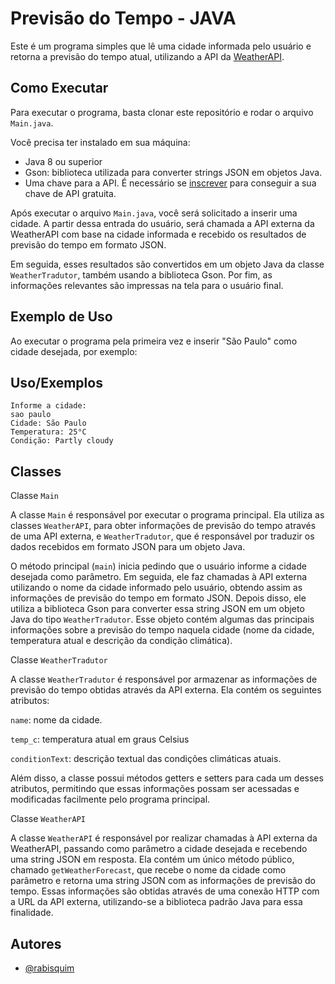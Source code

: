 
# Previsão do Tempo - JAVA

Este é um programa simples que lê uma cidade informada pelo usuário e retorna a previsão do tempo atual, utilizando a API da [WeatherAPI](https://www.weatherapi.com/).




## Como Executar
Para executar o programa, basta clonar este repositório e rodar o arquivo `Main.java`.

Você precisa ter instalado em sua máquina:

* Java 8 ou superior
* Gson: biblioteca utilizada para converter strings JSON em objetos Java.
* Uma chave para a API. É necessário se [inscrever](https://www.weatherapi.com/signup.aspx) para conseguir a sua chave de API gratuita.

Após executar o arquivo `Main.java`, você será solicitado a inserir uma cidade. A partir dessa entrada do usuário, será chamada a API externa da WeatherAPI com base na cidade informada e recebido os resultados de previsão do tempo em formato JSON.

Em seguida, esses resultados são convertidos em um objeto Java da classe `WeatherTradutor`, também usando a biblioteca Gson. Por fim, as informações relevantes são impressas na tela para o usuário final.


## Exemplo de Uso

Ao executar o programa pela primeira vez e inserir "São Paulo" como cidade desejada, por exemplo:

## Uso/Exemplos
```
Informe a cidade:
sao paulo
Cidade: São Paulo
Temperatura: 25°C
Condição: Partly cloudy
```



## Classes

Classe `Main`

A classe `Main` é responsável por executar o programa principal. Ela utiliza as classes `WeatherAPI`, para obter informações de previsão do tempo através de uma API externa, e `WeatherTradutor`, que é responsável por traduzir os dados recebidos em formato JSON para um objeto Java.

O método principal (`main`) inicia pedindo que o usuário informe a cidade desejada como parâmetro. Em seguida, ele faz chamadas à API externa utilizando o nome da cidade informado pelo usuário, obtendo assim as informações de previsão do tempo em formato JSON.
Depois disso, ele utiliza a biblioteca Gson para converter essa string JSON em um objeto Java do tipo `WeatherTradutor`. Esse objeto contém algumas das principais informações sobre a previsão do tempo naquela cidade (nome da cidade, temperatura atual e descrição da condição climática).

Classe `WeatherTradutor`

A classe `WeatherTradutor` é responsável por armazenar as informações de previsão do tempo obtidas através da API externa. Ela contém os seguintes atributos:

`name`: nome da cidade.

`temp_c`: temperatura atual em graus Celsius

`conditionText`: descrição textual das condições climáticas atuais.

Além disso, a classe possui métodos getters e setters para cada um desses atributos, permitindo que essas informações possam ser acessadas e modificadas facilmente pelo programa principal.

Classe `WeatherAPI`

A classe `WeatherAPI` é responsável por realizar chamadas à API externa da WeatherAPI, passando como parâmetro a cidade desejada e recebendo uma string JSON em resposta.
Ela contém um único método público, chamado `getWeatherForecast`, que recebe o nome da cidade como parâmetro e retorna uma string JSON com as informações de previsão do tempo. Essas informações são obtidas através de uma conexão HTTP com a URL da API externa, utilizando-se a biblioteca padrão Java para essa finalidade.


## Autores

- [@rabisquim](https://www.github.com/rabisquim)

